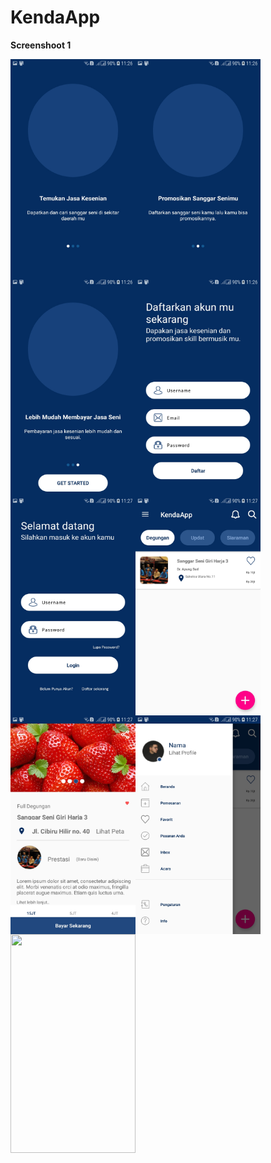 # KendaApp

<p><b>Screenshoot 1</b></p>

<img align="left" src="Screenshoot/1.jpg" width="200" height="350">
<img align="left" src="Screenshoot/2.jpg" width="200" height="350">
<img align="left" src="Screenshoot/3.jpg" width="200" height="350">
<br>
<br><br><br><br><br><br><br><br><br><br><br><br><br><br>
<img align="left" src="Screenshoot/4.jpg" width="200" height="350">
<img align="left" src="Screenshoot/5.jpg" width="200" height="350">
<img align="left" src="Screenshoot/6.jpg" width="200" height="350">
<br>
<br><br><br><br><br><br><br><br><br><br><br><br><br><br>
<img align="left" src="Screenshoot/7.jpg" width="200" height="350">
<img align="left" src="Screenshoot/8.jpg" width="200" height="350">
<img align="left" src="Screenshot/9.jpg" width="200" height="350">

